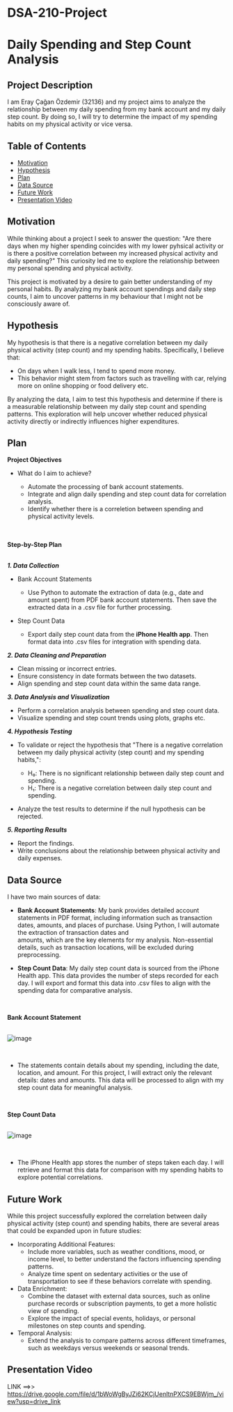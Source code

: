 # DSA-210-Project
# **Daily Spending and Step Count Analysis**

## **Project Description**

I am Eray Çağan Özdemir (32136) and my project aims to analyze the relationship between my daily spending from my bank account and my daily step count. By doing so, I will try to determine the impact of my spending habits on my physical activity or vice versa.

## **Table of Contents**

- [Motivation](#motivation)
- [Hypothesis](#hypothesis)
- [Plan](#plan)
- [Data Source](#data-source)
- [Future Work](#future-work)
- [Presentation Video](#presentation-video)

## **Motivation**

While thinking about a project I seek to answer the question: "Are there days when my higher spending coincides with my lower pyhsical activity or is there a positive correlation between my increased physical activity and daily spending?" This curiosity led me to explore the relationship between my personal spending and physical activity.

This project is motivated by a desire to gain better understanding of my personal habits. By analyzing my bank account spendings and daily step counts, I aim to uncover patterns in my behaviour that I might not be consciously aware of.

## **Hypothesis**

My hypothesis is that there is a negative correlation between my daily physical activity (step count) and my spending habits. Specifically, I believe that:
- On days when I walk less, I tend to spend more money.
- This behavior might stem from factors such as travelling with car, relying more on online shopping or food delivery etc.

By analyzing the data, I aim to test this hypothesis and determine if there is a measurable relationship between my daily step count and spending patterns. This exploration will help uncover whether reduced physical activity directly or indirectly influences higher expenditures.


## **Plan**

**Project Objectives**
- What do I aim to achieve?

    - Automate the processing of bank account statements.
    - Integrate and align daily spending and step count data for correlation analysis.
    - Identify whether there is a correletion between spending and physical activity levels.

<br><br>
**Step-by-Step Plan**
<br><br>

***1. Data Collection***

- Bank Account Statements

  - Use Python to automate the extraction of data (e.g., date and amount spent) from PDF bank account statements. Then save the extracted data in a .csv file for further processing.
  
- Step Count Data
  
  - Export daily step count data from the **iPhone Health app**. Then format data into .csv files for integration with     spending data.

***2. Data Cleaning and Preparation***

- Clean missing or incorrect entries.
- Ensure consistency in date formats between the two datasets.
- Align spending and step count data within the same data range.

***3. Data Analysis and Visualization***

- Perform a correlation analysis between spending and step count data.
- Visualize spending and step count trends using plots, graphs etc.

***4. Hypothesis Testing***

- To validate or reject the hypothesis that "There is a negative correlation between my daily physical activity (step count) and my spending habits,":
  
  - H₀: There is no significant relationship between daily step count and spending.
  - H₁: There is a negative correlation between daily step count and spending.
- Analyze the test results to determine if the null hypothesis can be rejected.

***5. Reporting Results***

- Report the findings.
- Write conclusions about the relationship between physical activity and daily expenses.


## **Data Source**

I have two main sources of data:
- **Bank Account Statements**:
  My bank provides detailed account statements in PDF format, including information such as transaction dates, amounts, and places of purchase. Using Python, I will automate the extraction of transaction dates and     
  amounts, which are the key elements for my analysis. Non-essential details, such as transaction locations, will be excluded during preprocessing.
  
- **Step Count Data**:
  My daily step count data is sourced from the iPhone Health app. This data provides the number of steps recorded for each day. I will export and format this data into .csv files to align with the spending data for 
  comparative analysis.

<br>


**Bank Account Statement**
<br><br>

![image](https://github.com/user-attachments/assets/ecbaa844-5c44-4a58-a1c2-ca24a9b9facc)

<br>

- The statements contain details about my spending, including the date, location, and amount. For this project, I will extract only the relevant details: dates and amounts. This data will be processed to align with my 
  step count data for meaningful analysis.

<br>

**Step Count Data**
<br><br>

![image](https://github.com/user-attachments/assets/1999c35d-02aa-4144-a32b-1b63f44e406c)

<br>

- The iPhone Health app stores the number of steps taken each day. I will retrieve and format this data for comparison with my spending habits to explore potential correlations.



## **Future Work**
While this project successfully explored the correlation between daily physical activity (step count) and spending habits, there are several areas that could be expanded upon in future studies:
- Incorporating Additional Features:
    - Include more variables, such as weather conditions, mood, or income level, to better understand the factors influencing spending patterns.
    - Analyze time spent on sedentary activities or the use of transportation to see if these behaviors correlate with spending.
- Data Enrichment:
    - Combine the dataset with external data sources, such as online purchase records or subscription payments, to get a more holistic view of spending.
    - Explore the impact of special events, holidays, or personal milestones on step counts and spending.
- Temporal Analysis:
    - Extend the analysis to compare patterns across different timeframes, such as weekdays versus weekends or seasonal trends.

## **Presentation Video**
LINK ==>> https://drive.google.com/file/d/1bWoWgByJZi62KCjUenltnPXCS9EBWjm_/view?usp=drive_link
